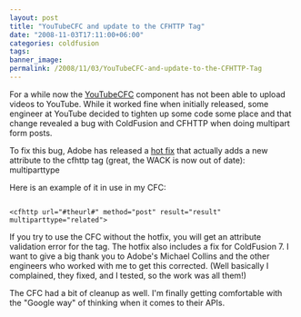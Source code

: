 ```yaml
---
layout: post
title: "YouTubeCFC and update to the CFHTTP Tag"
date: "2008-11-03T17:11:00+06:00"
categories: coldfusion 
tags: 
banner_image: 
permalink: /2008/11/03/YouTubeCFC-and-update-to-the-CFHTTP-Tag
---
```


For a while now the <a href="http://youtubecfc.riaforge.org">YouTubeCFC</a> component has not been able to upload videos to YouTube. While it worked fine when initially released, some engineer at YouTube decided to tighten up some code some place and that change revealed a bug with ColdFusion and CFHTTP when doing multipart form posts.

To fix this bug, Adobe has released a <a href="http://kb.adobe.com/selfservice/viewContent.do?externalId=kb406660">hot fix</a> that actually adds a new attribute to the cfhttp tag (great, the WACK is now out of date): multiparttype

Here is an example of it in use in my CFC:

<code>
&lt;cfhttp url="#theurl#" method="post" result="result" multiparttype="related"&gt;
</code>

If you try to use the CFC without the hotfix, you will get an attribute validation error for the tag. The hotfix also includes a fix for ColdFusion 7. I want to give a big thank you to Adobe's Michael Collins and the other engineers who worked with me to get this corrected. (Well basically I complained, they fixed, and I tested, so the work was all them!) 

The CFC had a bit of cleanup as well. I'm finally getting comfortable with the "Google way" of thinking when it comes to their APIs.